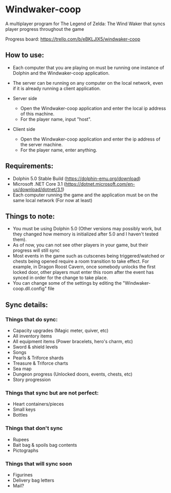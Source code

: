 # Windwaker-coop
A multiplayer program for The Legend of Zelda: The Wind Waker that syncs player progress throughout the game

Progress board:
https://trello.com/b/eBKLJlX5/windwaker-coop

## How to use:
- Each computer that you are playing on must be running one instance of Dolphin and the Windwaker-coop application.
- The server can be running on any computer on the local network, even if it is already running a client application.

- Server side
  - Open the Windwaker-coop application and enter the local ip address of this machine.
  - For the player name, input "host".

- Client side
  - Open the Windwaker-coop application and enter the ip address of the server machine.
  - For the player name, enter anything.

## Requirements:
- Dolphin 5.0 Stable Build (https://dolphin-emu.org/download)
- Microsoft .NET Core 3.1 (https://dotnet.microsoft.com/en-us/download/dotnet/3.1)
- Each computer running the game and the application must be on the same local network (For now at least)

## Things to note:
- You must be using Dolphin 5.0 (Other versions may possibly work, but they changed how memory is initialized after 5.0 and I haven't tested them).
- As of now, you can not see other players in your game, but their progress will still sync
- Most events in the game such as cutscenes being triggered/watched or chests being opened require a room transition to take effect.  For example, in Dragon Roost Cavern, once somebody unlocks the first locked door, other players must enter this room after the event has synced in order for the change to take place.
- You can change some of the settings by editing the "Windwaker-coop.dll.config" file

## Sync details:
### Things that do sync:
- Capacity upgrades (Magic meter, quiver, etc)
- All inventory items
- All equipment items (Power bracelets, hero's charm, etc)
- Sword & shield levels
- Songs
- Pearls & Triforce shards
- Treasure & Triforce charts
- Sea map
- Dungeon progress (Unlocked doors, events, chests, etc)
- Story progression

### Things that sync but are not perfect:
- Heart containers/pieces
- Small keys
- Bottles

### Things that don't sync
- Rupees
- Bait bag & spoils bag contents
- Pictographs

### Things that will sync soon
- Figurines
- Delivery bag letters
- Mail?
